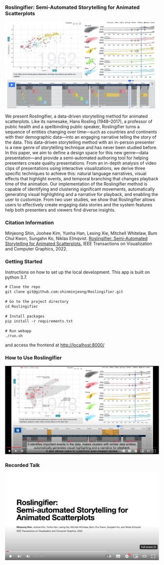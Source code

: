 ### Roslingifier: Semi-Automated Storytelling for Animated Scatterplots

![Teaser](figures/teaser.jpeg)

We present Roslingifier, a data-driven storytelling method for animated scatterplots. Like its namesake, Hans Rosling (1948–2017), a professor of public health and a spellbinding public speaker, Roslingifier turns a sequence of entities changing over time—such as countries and continents with their demographic data—into an engaging narrative telling the story of the data. This data-driven storytelling method with an in-person presenter is a new genre of storytelling technique and has never been studied before. In this paper, we aim to define a design space for this new genre—data presentation—and provide a semi-automated authoring tool for helping presenters create quality presentations. From an in-depth analysis of video clips of presentations using interactive visualizations, we derive three specific techniques to achieve this: natural language narratives, visual effects that highlight events, and temporal branching that changes playback time of the animation. Our implementation of the Roslingifier method is capable of identifying and clustering significant movements, automatically generating visual highlighting and a narrative for playback, and enabling the user to customize. From two user studies, we show that Roslingifier allows users to effectively create engaging data stories and the system features help both presenters and viewers find diverse insights.


### Citation Information

Minjeong Shin, Joohee Kim, Yunha Han, Lexing Xie, Mitchell Whitelaw, Bum Chul Kwon, Sungahn Ko, Niklas Elmqvist. [Roslingifier: Semi-Automated Storytelling for Animated Scatterplots.](https://ieeexplore.ieee.org/stamp/stamp.jsp?tp=&arnumber=9695173) IEEE Transactions on Visualization and Computer Graphics, 2022.


### Getting Started

Instructions on how to set up the local development.
This app is built on python 3.7.

```
# Clone the repo
git clone git@github.com:shinminjeong/Roslingifier.git

# Go to the project directory
cd Roslingifier

# Install packages
pip install -r requirements.txt

# Run webapp
./run.sh
```

and access the frontend at [http://localhost:8000/](http://localhost:8000/)



### How to Use Roslingifier

[![Howtouse](https://github.com/shinminjeong/Roslingifier/blob/main/figures/Youtube_snapshot.png)](https://youtu.be/BTkwk00gU0g)



### Recorded Talk

[![RecordedTalk](https://github.com/shinminjeong/Roslingifier/blob/main/figures/Youtube_talk_image.png)](https://youtu.be/4zV2Uhxsv08)

